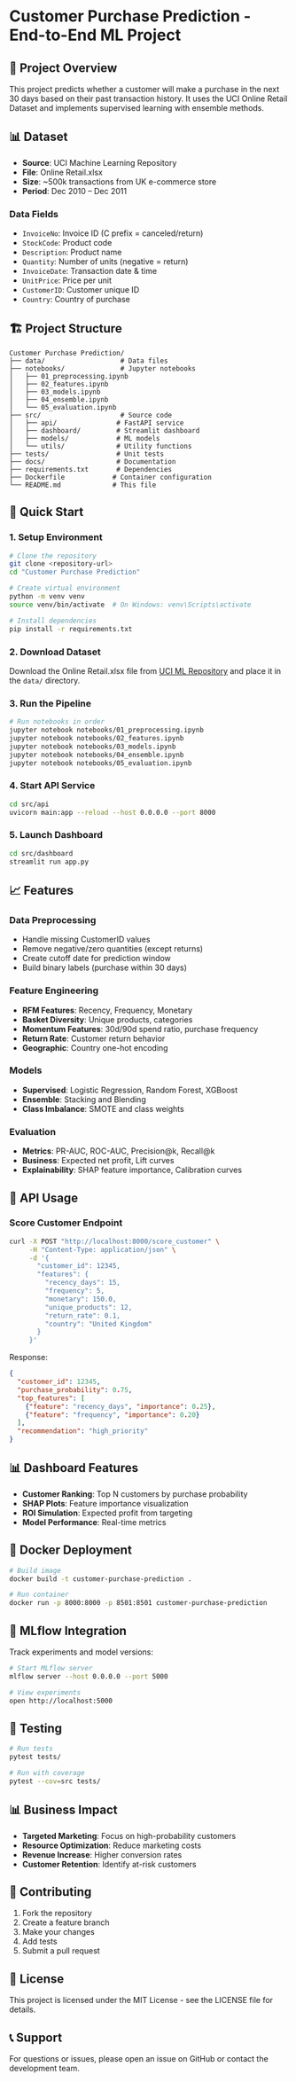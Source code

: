 # Customer Purchase Prediction - End-to-End ML Project

## 🎯 Project Overview

This project predicts whether a customer will make a purchase in the next 30 days based on their past transaction history. It uses the UCI Online Retail Dataset and implements supervised learning with ensemble methods.

## 📊 Dataset

- **Source**: UCI Machine Learning Repository
- **File**: Online Retail.xlsx
- **Size**: ~500k transactions from UK e-commerce store
- **Period**: Dec 2010 – Dec 2011

### Data Fields
- `InvoiceNo`: Invoice ID (C prefix = canceled/return)
- `StockCode`: Product code
- `Description`: Product name
- `Quantity`: Number of units (negative = return)
- `InvoiceDate`: Transaction date & time
- `UnitPrice`: Price per unit
- `CustomerID`: Customer unique ID
- `Country`: Country of purchase

## 🏗️ Project Structure

```
Customer Purchase Prediction/
├── data/                   # Data files
├── notebooks/              # Jupyter notebooks
│   ├── 01_preprocessing.ipynb
│   ├── 02_features.ipynb
│   ├── 03_models.ipynb
│   ├── 04_ensemble.ipynb
│   └── 05_evaluation.ipynb
├── src/                    # Source code
│   ├── api/               # FastAPI service
│   ├── dashboard/         # Streamlit dashboard
│   ├── models/            # ML models
│   └── utils/             # Utility functions
├── tests/                 # Unit tests
├── docs/                  # Documentation
├── requirements.txt       # Dependencies
├── Dockerfile            # Container configuration
└── README.md             # This file
```

## 🚀 Quick Start

### 1. Setup Environment

```bash
# Clone the repository
git clone <repository-url>
cd "Customer Purchase Prediction"

# Create virtual environment
python -m venv venv
source venv/bin/activate  # On Windows: venv\Scripts\activate

# Install dependencies
pip install -r requirements.txt
```

### 2. Download Dataset

Download the Online Retail.xlsx file from [UCI ML Repository](https://archive.ics.uci.edu/dataset/352/online+retail) and place it in the `data/` directory.

### 3. Run the Pipeline

```bash
# Run notebooks in order
jupyter notebook notebooks/01_preprocessing.ipynb
jupyter notebook notebooks/02_features.ipynb
jupyter notebook notebooks/03_models.ipynb
jupyter notebook notebooks/04_ensemble.ipynb
jupyter notebook notebooks/05_evaluation.ipynb
```

### 4. Start API Service

```bash
cd src/api
uvicorn main:app --reload --host 0.0.0.0 --port 8000
```

### 5. Launch Dashboard

```bash
cd src/dashboard
streamlit run app.py
```

## 📈 Features

### Data Preprocessing
- Handle missing CustomerID values
- Remove negative/zero quantities (except returns)
- Create cutoff date for prediction window
- Build binary labels (purchase within 30 days)

### Feature Engineering
- **RFM Features**: Recency, Frequency, Monetary
- **Basket Diversity**: Unique products, categories
- **Momentum Features**: 30d/90d spend ratio, purchase frequency
- **Return Rate**: Customer return behavior
- **Geographic**: Country one-hot encoding

### Models
- **Supervised**: Logistic Regression, Random Forest, XGBoost
- **Ensemble**: Stacking and Blending
- **Class Imbalance**: SMOTE and class weights

### Evaluation
- **Metrics**: PR-AUC, ROC-AUC, Precision@k, Recall@k
- **Business**: Expected net profit, Lift curves
- **Explainability**: SHAP feature importance, Calibration curves

## 🔧 API Usage

### Score Customer Endpoint

```bash
curl -X POST "http://localhost:8000/score_customer" \
     -H "Content-Type: application/json" \
     -d '{
       "customer_id": 12345,
       "features": {
         "recency_days": 15,
         "frequency": 5,
         "monetary": 150.0,
         "unique_products": 12,
         "return_rate": 0.1,
         "country": "United Kingdom"
       }
     }'
```

Response:
```json
{
  "customer_id": 12345,
  "purchase_probability": 0.75,
  "top_features": [
    {"feature": "recency_days", "importance": 0.25},
    {"feature": "frequency", "importance": 0.20}
  ],
  "recommendation": "high_priority"
}
```

## 📊 Dashboard Features

- **Customer Ranking**: Top N customers by purchase probability
- **SHAP Plots**: Feature importance visualization
- **ROI Simulation**: Expected profit from targeting
- **Model Performance**: Real-time metrics

## 🐳 Docker Deployment

```bash
# Build image
docker build -t customer-purchase-prediction .

# Run container
docker run -p 8000:8000 -p 8501:8501 customer-purchase-prediction
```

## 📝 MLflow Integration

Track experiments and model versions:

```bash
# Start MLflow server
mlflow server --host 0.0.0.0 --port 5000

# View experiments
open http://localhost:5000
```

## 🧪 Testing

```bash
# Run tests
pytest tests/

# Run with coverage
pytest --cov=src tests/
```

## 📊 Business Impact

- **Targeted Marketing**: Focus on high-probability customers
- **Resource Optimization**: Reduce marketing costs
- **Revenue Increase**: Higher conversion rates
- **Customer Retention**: Identify at-risk customers

## 🤝 Contributing

1. Fork the repository
2. Create a feature branch
3. Make your changes
4. Add tests
5. Submit a pull request

## 📄 License

This project is licensed under the MIT License - see the LICENSE file for details.

## 📞 Support

For questions or issues, please open an issue on GitHub or contact the development team.
